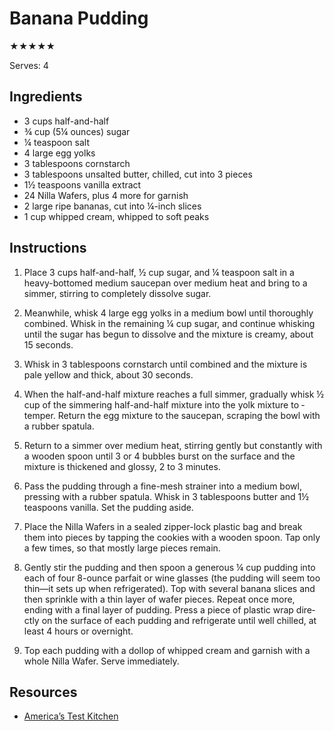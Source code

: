 # Banana Pudding

★★★★★

Serves: 4

## Ingredients

* 3 cups half-and-half
* ¾ cup (5¼ ounces) sugar
* ¼ teaspoon salt
* 4 large egg yolks
* 3 tablespoons cornstarch
* 3 tablespoons unsalted butter, chilled, cut into 3 pieces
* 1½ teaspoons vanilla extract
* 24 Nilla Wafers, plus 4 more for garnish
* 2 large ripe bananas, cut into ¼-inch slices
* 1 cup whipped cream, whipped to soft peaks

## Instructions

1. Place 3 cups half-and-half, ½ cup sugar, and ¼ teaspoon salt in a heavy-bottomed medium saucepan over medium heat and bring to a simmer, stirring to completely dissolve sugar.

2. Meanwhile, whisk 4 large egg yolks in a medium bowl until thoroughly combined. Whisk in the remaining ¼ cup sugar, and continue whisking until the sugar has begun to dissolve and the mixture is creamy, about 15 seconds.

3. Whisk in 3 tablespoons cornstarch until combined and the mixture is pale yellow and thick, about 30 seconds.

4. When the half-and-half mixture reaches a full simmer, gradually whisk ½ cup of the simmering half-and-half mixture into the yolk mixture to ­temper. Return the egg mixture to the saucepan, scraping the bowl with a rubber spatula.

5. Return to a simmer over medium heat, stirring gently but constantly with a wooden spoon until 3 or 4 bubbles burst on the surface and the mixture is thickened and glossy, 2 to 3 minutes.

6. Pass the pudding through a fine-mesh strainer into a medium bowl, pressing with a rubber spatula. Whisk in 3 tablespoons butter and 1½ teaspoons vanilla. Set the pudding aside.

7. Place the Nilla Wafers in a sealed zipper-lock plastic bag and break them into pieces by tapping the cookies with a wooden spoon. Tap only a few times, so that mostly large pieces remain.

8. Gently stir the pudding and then spoon a ­generous ¼ cup pudding into each of four 8-ounce parfait or wine glasses (the pudding will seem too thin—it sets up when refrigerated). Top with several banana slices and then sprinkle with a thin layer of wafer pieces. Repeat once more, ending with a final layer of pudding. Press a piece of plastic wrap dire­ctly on the surface of each pudding and refrigerate until well chilled, at least 4 hours or overnight.

9. Top each pudding with a dollop of whipped cream and garnish with a whole Nilla Wafer. Serve immediately.

## Resources

* [America’s Test Kitchen](https://www.americastestkitchen.com/recipes/5505-banana-pudding)
